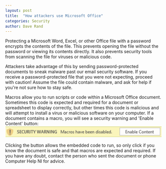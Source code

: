 ```yaml
---
layout: post
title:  "How attackers use Microsoft Office"
categories: Security
author: Dave Rand
---
```

Protecting a Microsoft Word, Excel, or other Office file with a password encrypts the contents of the file. This prevents opening the file without the password or viewing its contents directly. It also prevents security tools from scanning the file for viruses or malicious code.

Attackers take advantage of this by sending password-protected documents to sneak malware past our email security software. If you receive a password-protected file that you were not expecting, proceed with caution! Assume the file could contain malware, and ask for help if you're not sure how to stay safe.

Macros allow you to run scripts or code within a Microsoft Office document. Sometimes this code is expected and required for a document or spreadsheet to display correctly, but other times this code is malicious and will attempt to install a virus or malicious software on your computer. If a document contains a macro, you will see a security warning and 'Enable Content' button:<br/>
<span class="ImageCenter">![Alt](/assets/images/blog-ms-office-security-warning.png "Microsoft Office security warning")</span>

Clicking the button allows the embedded code to run, so only click if you know the document is safe and that macros are expected and required. If you have any doubt, contact the person who sent the document or phone Computer Help NI for advice.
